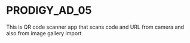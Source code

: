 # PRODIGY_AD_05
This is QR code scanner app that scans code and URL from camera and also from image gallery import 
